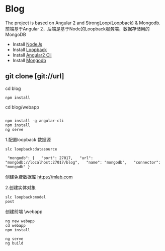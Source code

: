 # Blog

The project is based on Angular 2 and StrongLoop(Loopback) & Mongodb.
前端基于Angular 2，后端是基于Node的Loopback服务端，数据存储用的MongoDB

* Install [NodeJs](http://nodejs.org/)
* Install [Loopback](http://loopback.io/)
* Install [Angular2 Cli](http://cli.angular.io/)
* Install [Mongodb](https://www.mongodb.com/)


## git clone [git://url]
cd blog
```
npm install
```

cd blog/webapp
```

npm install -g angular-cli
npm install
ng serve
```


1.配置loopback 数据源
```
slc loopback:datasource

 "mongodb": {   "port": 27017,   "url": "mongodb://localhost:27017/blog",   "name": "mongodb",   "connector": "mongodb" }
```

创建免费数据库
https://mlab.com


2.创建实体对象
```
slc loopback:model
post
```




创建前端
\webapp
```
ng new webapp
cd webapp
npm install

ng serve
ng build
```

